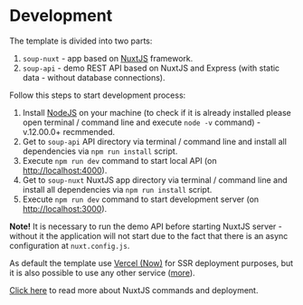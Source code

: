 # Development

The template is divided into two parts:

1. `soup-nuxt` - app based on [NuxtJS](https://nuxtjs.org) framework.
2. `soup-api` - demo REST API based on NuxtJS and Express (with static data - without database connections).

Follow this steps to start development process:

1. Install [NodeJS](https://nodejs.org/en/) on your machine (to check if it is already installed please open terminal / command line and execute `node -v` command) - v.12.00.0+ recmmended.
2. Get to `soup-api` API directory via terminal / command line and install all dependencies via `npm run install` script.
3. Execute `npm run dev` command to start local API (on [http://localhost:4000](http://localhost:4000)).
4. Get to `soup-nuxt` NuxtJS app directory via terminal / command line and install all dependencies via `npm run install` script.
5. Execute `npm run dev` command to start development server (on [http://localhost:3000](http://localhost:3000)).

**Note!** It is necessary to run the demo API before starting NuxtJS server - without it the application will not start due to the fact that there is an async configuration at `nuxt.config.js`.

As default the template use [Vercel (Now)](http://vercel.com) for SSR deployment purposes, but it is also possible to use any other service ([more](https://nuxtjs.org/faq/deployment-aws-s3-cloudfront)).

[Click here](https://nuxtjs.org/guide/commands/) to read more about NuxtJS commands and deployment.
